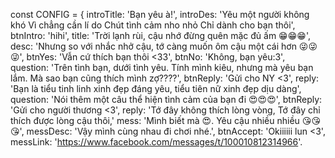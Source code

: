 const CONFIG = {
introTitle: 'Bạn yêu à!',
introDes: 'Yêu một người không khó
Vì chẳng cần lí do
Chút tình cảm nho nhỏ
Chỉ dành cho bạn thôi',
btnIntro: 'hihi',
title: 'Trời lạnh rùi, cậu nhớ đừng quên mặc đủ ấm 😁😁😁',
desc: 'Nhưng so với nhắc nhở cậu, tớ càng muốn ôm cậu một cái hơn 😜😜😜',
btnYes: 'Vẫn cứ thích bạn thôi <33',
btnNo: 'Không, bạn yêu:3',
question: 'Trên tình bạn, dưới tình yêu. Tính mình kiêu, nhưng mà yêu bạn lắm. Mà sao bạn cũng thích mình zợ????',
btnReply: 'Gửi cho NY <3',
reply: 'Bạn là tiểu tinh linh xinh đẹp đáng yêu, tiểu tiên nữ xinh đẹp dịu dàng',
question: 'Nói thêm một câu thể hiện tình cảm của bạn đi 😍😍😍',
btnReply: 'Gửi cho người thương <3',
reply: 'Tớ đây không thích lòng vòng, Tớ đây chỉ thích được lòng cậu thôi,'
mess: 'Mình biết mà 😍. Yêu cậu nhiều nhiều 😘😘😘',
messDesc: 'Vậy mình cùng nhau đi chơi nhé.',
btnAccept: 'Okiiiiii lun <3',
messLink: 'https://www.facebook.com/messages/t/100010812314966'.
